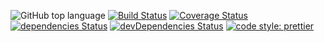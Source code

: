 ![GitHub top language](https://img.shields.io/github/languages/top/mrfrac/goodchords?branch=master)
[![Build Status](https://travis-ci.org/mrfrac/goodchords.svg?branch=master)](https://travis-ci.org/mrfrac/goodchords)
[![Coverage Status](https://coveralls.io/repos/github/mrfrac/goodchords/badge.svg?branch=master)](https://coveralls.io/github/mrfrac/goodchords?branch=master)
[![dependencies Status](https://david-dm.org/mrfrac/goodchords/master/status.svg)](https://david-dm.org/mrfrac/goodchords/master)
[![devDependencies Status](https://david-dm.org/mrfrac/goodchords/master/dev-status.svg)](https://david-dm.org/mrfrac/goodchords/master?type=dev)
[![code style: prettier](https://img.shields.io/badge/code_style-prettier-ff69b4.svg?style=flat-square)](https://github.com/prettier/prettier)
